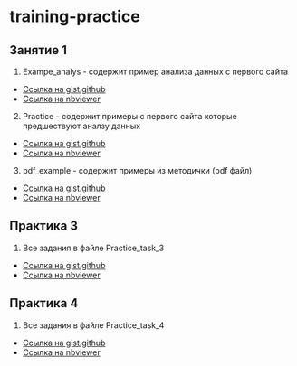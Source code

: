 # training-practice
## Занятие 1
1. Exampe_analys - содержит пример анализа данных с первого сайта
 - [Ссылка на gist.github](https://gist.github.com/manInit/4a70d928e7955631d3f010e675b94754)
 - [Ссылка на nbviewer](https://nbviewer.jupyter.org/gist/manInit/4a70d928e7955631d3f010e675b94754)	
2. Practice - содержит примеры с первого сайта которые предшествуют аналзу данных
 - [Ссылка на gist.github](https://gist.github.com/manInit/eb26e1b84f9524a8e5ef70ec41ffd799)
 - [Ссылка на nbviewer](https://nbviewer.jupyter.org/gist/manInit/eb26e1b84f9524a8e5ef70ec41ffd799)
3. pdf_example - содержит примеры из методички (pdf файл)
 - [Ссылка на gist.github](https://gist.github.com/manInit/b6707b357f1639d960fa8cd58d51c7f6)
 - [Ссылка на nbviewer](https://nbviewer.jupyter.org/gist/manInit/b6707b357f1639d960fa8cd58d51c7f6)

## Практика 3
1. Все задания в файле Practice_task_3
- [Ссылка на gist.github](https://gist.github.com/manInit/ce55dcb4da96d04102507f8ce61daef5)
- [Ссылка на nbviewer](https://nbviewer.jupyter.org/gist/manInit/ce55dcb4da96d04102507f8ce61daef5)

## Практика 4
1. Все задания в файле Practice_task_4
- [Ссылка на gist.github](https://gist.github.com/manInit/c81a28df0e3454b199a7af662962931f)
- [Ссылка на nbviewer](https://nbviewer.jupyter.org/gist/manInit/c81a28df0e3454b199a7af662962931f)	